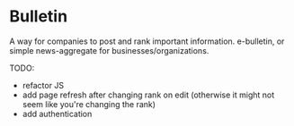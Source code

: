Bulletin
========

A way for companies to post and rank important information. e-bulletin, or simple news-aggregate for businesses/organizations.

TODO:
* refactor JS
* add page refresh after changing rank on edit (otherwise it might not seem like you're changing the rank)
* add authentication